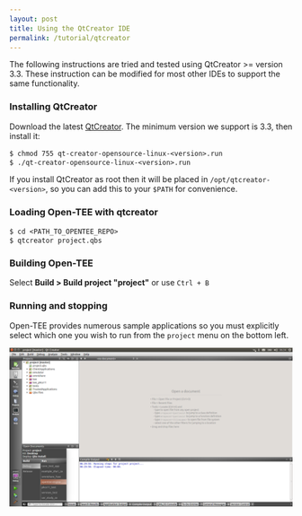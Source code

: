 ```yaml
---
layout: post
title: Using the QtCreator IDE
permalink: /tutorial/qtcreator
---
```


The following instructions are tried and tested using QtCreator >= version 3.3. These instruction can be modified for most other IDEs to support the same functionality.

### Installing QtCreator

Download the latest [QtCreator](http://download.qt.io/official_releases/qtcreator/). The minimum version we support is 3.3, then install it:

    $ chmod 755 qt-creator-opensource-linux-<version>.run
    $ ./qt-creator-opensource-linux-<version>.run

If you install QtCreator as root then it will be placed in `/opt/qtcreator-<version>`, so you can add this to your `$PATH` for convenience.

### Loading Open-TEE with qtcreator

    $ cd <PATH_TO_OPENTEE_REPO>
    $ qtcreator project.qbs


### Building Open-TEE

Select **Build > Build project "project"** or use `Ctrl + B`

### Running and stopping

Open-TEE provides numerous sample applications so you must explicitly select which one you wish to run from the `project` menu on the bottom left.

![Select the project to Run](images/opentee_select_project.png)





